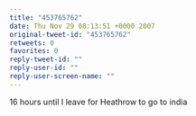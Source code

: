 ```yaml
---
title: "453765762"
date: Thu Nov 29 08:13:51 +0000 2007
original-tweet-id: "453765762"
retweets: 0
favorites: 0
reply-tweet-id: ""
reply-user-id: ""
reply-user-screen-name: ""
---
```

16 hours until I leave for Heathrow to go to india
